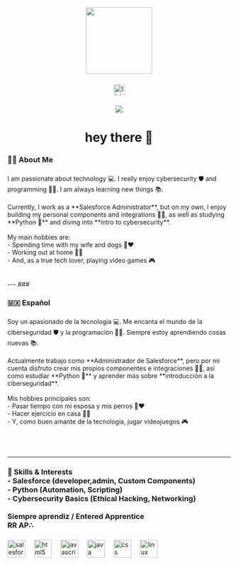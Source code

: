 <div align="center">
  <img height="150" src="https://media2.giphy.com/media/v1.Y2lkPTc5MGI3NjExbHZrdzl2MWR5amF2M25uaTRsejJmZ2VicmhnaTllcWRuYXRnNjh1YyZlcD12MV9pbnRlcm5hbF9naWZfYnlfaWQmY3Q9Zw/ASd0Ukj0y3qMM/giphy.gif"  />
</div>

###

<div align="center">
  <a href="https://www.linkedin.com/in/rr08/" target="_blank">
    <img src="https://img.shields.io/static/v1?message=LinkedIn&logo=linkedin&label=&color=0077B5&logoColor=white&labelColor=&style=for-the-badge" height="25" alt="linkedin logo"  />
  </a>
</div>

###

<div align="center">
  <img src="https://visitor-badge.laobi.icu/badge?page_id=RR0808.RR0808"  />
</div>

###

<h1 align="center">hey there 👋</h1>

###

<h3 align="left">👩‍💻  About Me</h3>

###

<p align="left">I am passionate about technology 💻. I really enjoy cybersecurity 🛡️ and programming 👨‍💻. I am always learning new things 📚.  <br><br>Currently, I work as a **Salesforce Administrator**, but on my own, I enjoy building my personal components and integrations 🔧✨, as well as studying **Python 🐍** and diving into **intro to cybersecurity**.  <br><br>My main hobbies are:  <br>- Spending time with my wife and dogs 🐶❤️  <br>- Working out at home 🏋️‍♂️  <br>- And, as a true tech lover, playing video games 🎮<br><br></p>
---
###

<h3 align="left">🇲🇽 Español</h3>

###

<p align="left">Soy un apasionado de la tecnología 💻. Me encanta el mundo de la ciberseguridad 🛡️ y la programación 👨‍💻. Siempre estoy aprendiendo cosas nuevas 📚.  <br><br>Actualmente trabajo como **Administrador de Salesforce**, pero por mi cuenta disfruto crear mis propios componentes e integraciones 🔧✨, así como estudiar **Python 🐍** y aprender más sobre **introducción a la ciberseguridad**.  <br><br>Mis hobbies principales son:  <br>- Pasar tiempo con mi esposa y mis perros 🐶❤️  <br>- Hacer ejercicio en casa 🏋️‍♂️  <br>- Y, como buen amante de la tecnología, jugar videojuegos 🎮  <br><br><br><br>

---

### 🚀 Skills & Interests<br>- Salesforce (developer,admin, Custom Components)<br>- Python (Automation, Scripting)<br>- Cybersecurity Basics (Ethical Hacking, Networking)<br><br>Siempre aprendiz / Entered Apprentice<br>RR AP∴</p>

###

<div align="left">
  <img src="https://cdn.jsdelivr.net/gh/devicons/devicon/icons/salesforce/salesforce-original.svg" height="40" alt="salesforce logo"  />
  <img width="12" />
  <img src="https://cdn.jsdelivr.net/gh/devicons/devicon/icons/html5/html5-original.svg" height="40" alt="html5 logo"  />
  <img width="12" />
  <img src="https://cdn.jsdelivr.net/gh/devicons/devicon/icons/javascript/javascript-original.svg" height="40" alt="javascript logo"  />
  <img width="12" />
  <img src="https://cdn.jsdelivr.net/gh/devicons/devicon/icons/java/java-original.svg" height="40" alt="java logo"  />
  <img width="12" />
  <img src="https://cdn.jsdelivr.net/gh/devicons/devicon/icons/css3/css3-original.svg" height="40" alt="css logo"  />
  <img width="12" />
  <img src="https://cdn.jsdelivr.net/gh/devicons/devicon/icons/linux/linux-original.svg" height="40" alt="linux logo"  />
</div>

###
